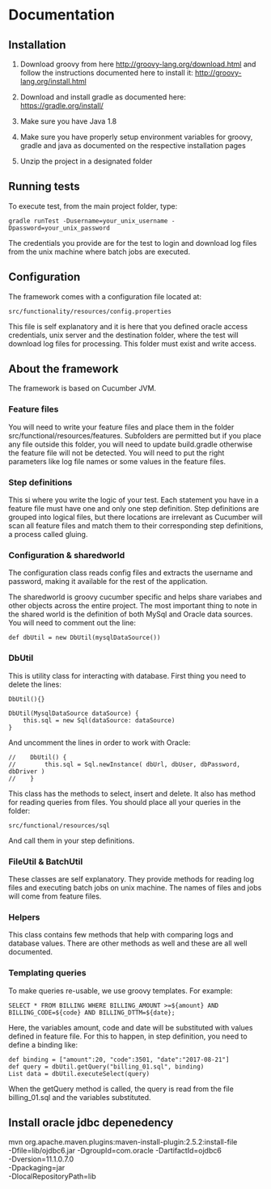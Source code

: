 # Documentation
## Installation

1. Download groovy from here http://groovy-lang.org/download.html and follow
  the instructions documented here to install it: http://groovy-lang.org/install.html
  
2. Download and install gradle as documented here: https://gradle.org/install/
  
3. Make sure you have Java 1.8
  
4. Make sure you have properly setup environment variables for groovy, gradle and java
  as documented on the respective installation pages
  
5. Unzip the project in a designated folder
  
## Running tests
To execute test, from the main project folder, type:

    gradle runTest -Dusername=your_unix_username -Dpassword=your_unix_password

The credentials you provide are for the test to login and download log files
from the unix machine where batch jobs are executed.

## Configuration
The framework comes with a configuration file located at:

    src/functionality/resources/config.properties

This file is self explanatory and it is here that you defined oracle access
credentials, unix server and the destination folder, where the test will download
log files for processing. This folder must exist and write access.

## About the framework
The framework is based on Cucumber JVM. 

### Feature files
You will need to write your feature files
and place them in the folder src/functional/resources/features. Subfolders are permitted but
if you place any file outside this folder, you will need to update build.gradle otherwise
the feature file will not be detected.
You will need to put the right parameters like log file names or some values in the feature
files.

### Step definitions
This si where you write the logic of your test. Each statement you have in a feature file
must have one and only one step definition. Step definitions are grouped into
logical files, but there locations are irrelevant as Cucumber will scan all feature files
and match them to their corresponding step definitions, a process called gluing.

### Configuration & sharedworld
The configuration class reads config files and extracts the username and password, making
it available for the rest of the application.

The sharedworld is groovy cucumber specific and helps share variabes and other objects across
the entire project. The most important thing to note in the shared world is the definition
of both MySql and Oracle data sources.
You will need to comment out the line:

    def dbUtil = new DbUtil(mysqlDataSource())

### DbUtil
This is utility class for interacting with database.
First thing you need to delete the lines:

    DbUtil(){}

    DbUtil(MysqlDataSource dataSource) {
        this.sql = new Sql(dataSource: dataSource)
    }

And uncomment the lines in order to work with Oracle:

    //    DbUtil() {
    //        this.sql = Sql.newInstance( dbUrl, dbUser, dbPassword, dbDriver )
    //    }

This class has the methods to select, insert and delete. It also
has method for reading queries from files.
You should place all your queries in the folder:

    src/functional/resources/sql
    
And call them in your step definitions.

### FileUtil & BatchUtil
These classes are self explanatory. They provide methods for reading
log files and executing batch jobs on unix machine. The names
of files and jobs will come from feature files.

### Helpers
This class contains few methods that help with comparing logs and database 
values. There are other methods as well and these are all well documented.


### Templating queries
To make queries re-usable, we use groovy templates. For example:

    SELECT * FROM BILLING WHERE BILLING_AMOUNT >=${amount} AND BILLING_CODE=${code} AND BILLING_DTTM=${date};
    
Here, the variables amount, code and date will be substituted with 
values defined in feature file.
For this to happen, in step definition, you need to define a binding like:

    def binding = ["amount":20, "code":3501, "date":"2017-08-21"]
    def query = dbUtil.getQuery("billing_01.sql", binding)
    List data = dbUtil.executeSelect(query)

When the getQuery method is called, the query is read from the file billing_01.sql
and the variables substituted.    


## Install oracle jdbc depenedency
mvn org.apache.maven.plugins:maven-install-plugin:2.5.2:install-file \
  -Dfile=lib/ojdbc6.jar -DgroupId=com.oracle -DartifactId=ojdbc6 \
  -Dversion=11.1.0.7.0 \
  -Dpackaging=jar \
  -DlocalRepositoryPath=lib